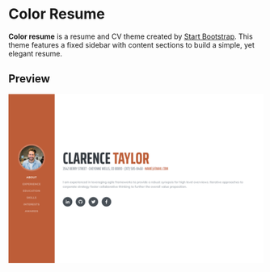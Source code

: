 # Color Resume
**Color resume** is a resume and CV theme created by [Start Bootstrap](https://github.com/BlackrockDigital/startbootstrap-resume). This theme features a fixed sidebar with content sections to build a simple, yet elegant resume.
## Preview
[![Preview](img/preview.png)](https://AREA44.github.io/color-resume/)